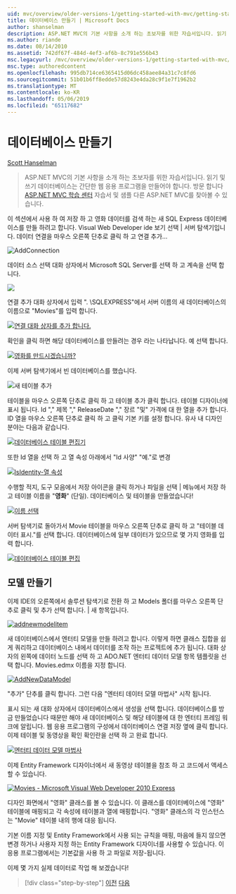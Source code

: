 ```yaml
---
uid: mvc/overview/older-versions-1/getting-started-with-mvc/getting-started-with-mvc-part4
title: 데이터베이스 만들기 | Microsoft Docs
author: shanselman
description: ASP.NET MVC의 기본 사항을 소개 하는 초보자를 위한 자습서입니다. 읽기 및 쓰기 데이터베이스에서 간단한 웹 응용 프로그램을 만듭니다.
ms.author: riande
ms.date: 08/14/2010
ms.assetid: 742df67f-484d-4ef3-af6b-8c791e556b43
msc.legacyurl: /mvc/overview/older-versions-1/getting-started-with-mvc/getting-started-with-mvc-part4
msc.type: authoredcontent
ms.openlocfilehash: 995db714ce6365415d06dc458aee84a31c7c8fd6
ms.sourcegitcommit: 51b01b6ff8edde57d8243e4da28c9f1e7f1962b2
ms.translationtype: MT
ms.contentlocale: ko-KR
ms.lasthandoff: 05/06/2019
ms.locfileid: "65117682"
---
```

# <a name="creating-a-database"></a>데이터베이스 만들기

[Scott Hanselman](https://github.com/shanselman)

> ASP.NET MVC의 기본 사항을 소개 하는 초보자를 위한 자습서입니다. 읽기 및 쓰기 데이터베이스는 간단한 웹 응용 프로그램을 만들어야 합니다. 방문 합니다 [ASP.NET MVC 학습 센터](../../../index.md) 자습서 및 샘플 다른 ASP.NET MVC를 찾아볼 수 있습니다.

이 섹션에서 사용 하 여 저장 하 고 영화 데이터를 검색 하는 새 SQL Express 데이터베이스를 만들 하려고 합니다. Visual Web Developer ide 보기 선택 | 서버 탐색기입니다. 데이터 연결을 마우스 오른쪽 단추로 클릭 하 고 연결 추가...

![AddConnection](getting-started-with-mvc-part4/_static/image1.png)

데이터 소스 선택 대화 상자에서 Microsoft SQL Server를 선택 하 고 계속을 선택 합니다.

![](getting-started-with-mvc-part4/_static/image2.png)

연결 추가 대화 상자에서 입력 ". \SQLEXPRESS"에서 서버 이름의 새 데이터베이스의 이름으로 "Movies"를 입력 합니다.

[![연결 대화 상자를 추가 합니다.](getting-started-with-mvc-part4/_static/image4.png)](getting-started-with-mvc-part4/_static/image3.png)

확인을 클릭 하면 해당 데이터베이스를 만들려는 경우 라는 나타납니다. 예 선택 합니다.

[![영화를 만드시겠습니까?](getting-started-with-mvc-part4/_static/image6.png)](getting-started-with-mvc-part4/_static/image5.png)

이제 서버 탐색기에서 빈 데이터베이스를 했습니다.

![새 테이블 추가](getting-started-with-mvc-part4/_static/image7.png)

테이블을 마우스 오른쪽 단추로 클릭 하 고 테이블 추가 클릭 합니다. 테이블 디자이너에 표시 됩니다. Id "," 제목 "," ReleaseDate "," 장르 "및" 가격에 대 한 열을 추가 합니다. ID 열을 마우스 오른쪽 단추로 클릭 하 고 클릭 기본 키를 설정 합니다. 유사 내 디자인 분야는 다음과 같습니다.

[![데이터베이스 테이블 편집기](getting-started-with-mvc-part4/_static/image9.png)](getting-started-with-mvc-part4/_static/image8.png)

또한 Id 열을 선택 하 고 열 속성 아래에서 "Id 사양" "예."로 변경

[![IsIdentity-열 속성](getting-started-with-mvc-part4/_static/image11.png)](getting-started-with-mvc-part4/_static/image10.png)

수행할 적지, 도구 모음에서 저장 아이콘을 클릭 하거나 파일을 선택 | 메뉴에서 저장 하 고 테이블 이름을 "**영화**" (단일). 데이터베이스 및 테이블을 만들었습니다!

[![이름 선택](getting-started-with-mvc-part4/_static/image13.png)](getting-started-with-mvc-part4/_static/image12.png)

서버 탐색기로 돌아가서 Movie 테이블을 마우스 오른쪽 단추로 클릭 하 고 "테이블 데이터 표시."를 선택 합니다. 데이터베이스에 일부 데이터가 있으므로 몇 가지 영화를 입력 합니다.

[![데이터베이스 테이블 편집](getting-started-with-mvc-part4/_static/image15.png)](getting-started-with-mvc-part4/_static/image14.png)

## <a name="creating-a-model"></a>모델 만들기

이제 IDE의 오른쪽에서 솔루션 탐색기로 전환 하 고 Models 폴더를 마우스 오른쪽 단추로 클릭 및 추가 선택 합니다. | 새 항목입니다.

[![addnewmodelitem](getting-started-with-mvc-part4/_static/image17.png)](getting-started-with-mvc-part4/_static/image16.png)

새 데이터베이스에서 엔터티 모델을 만들 하려고 합니다. 이렇게 하면 클래스 집합을 쉽게 쿼리하고 데이터베이스 내에서 데이터를 조작 하는 프로젝트에 추가 됩니다. 대화 상자의 왼쪽에 데이터 노드를 선택 하 고 ADO.NET 엔터티 데이터 모델 항목 템플릿을 선택 합니다. Movies.edmx 이름을 지정 합니다.

[![AddNewDataModel](getting-started-with-mvc-part4/_static/image19.png)](getting-started-with-mvc-part4/_static/image18.png)

"추가" 단추를 클릭 합니다. 그런 다음 "엔터티 데이터 모델 마법사" 시작 됩니다.

표시 되는 새 대화 상자에서 데이터베이스에서 생성을 선택 합니다. 데이터베이스를 방금 만들었습니다 때문만 해야 새 데이터베이스 및 해당 테이블에 대 한 엔터티 프레임 워크에 알립니다. 웹 응용 프로그램의 구성에서 데이터베이스 연결 저장 옆에 클릭 합니다. 이제 테이블 및 동영상을 확인 확인란을 선택 하 고 완료 합니다.

[![엔터티 데이터 모델 마법사](getting-started-with-mvc-part4/_static/image21.png)](getting-started-with-mvc-part4/_static/image20.png)

이제 Entity Framework 디자이너에서 새 동영상 테이블을 참조 하 고 코드에서 액세스할 수 있습니다.

[![Movies - Microsoft Visual Web Developer 2010 Express](getting-started-with-mvc-part4/_static/image23.png)](getting-started-with-mvc-part4/_static/image22.png)

디자인 화면에서 "영화" 클래스를 볼 수 있습니다. 이 클래스를 데이터베이스에 "영화" 테이블에 매핑되고 각 속성에 테이블과 열에 매핑합니다. "영화" 클래스의 각 인스턴스는 "Movie" 테이블 내의 행에 대응 됩니다.

기본 이름 지정 및 Entity Framework에서 사용 되는 규칙을 매핑, 마음에 들지 않으면 변경 하거나 사용자 지정 하는 Entity Framework 디자이너를 사용할 수 있습니다. 이 응용 프로그램에서는 기본값을 사용 하 고 파일로 저장-됩니다.

이제 몇 가지 실제 데이터로 작업 해 보겠습니다!

> [!div class="step-by-step"]
> [이전](getting-started-with-mvc-part3.md)
> [다음](getting-started-with-mvc-part5.md)
